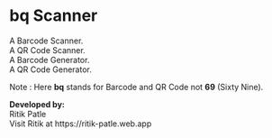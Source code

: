 <h1>bq Scanner</h1>
<p>
A Barcode Scanner.</br>
A QR Code Scanner.</br>
A Barcode Generator.</br>
A QR Code Generator.</br>
</p>

<p>
Note : Here <b>bq</b> stands for Barcode and QR Code not <b>69</b> (Sixty Nine).
</p>

<p>
<b>Developed by:</b></br>
Ritik Patle</br>
Visit Ritik at https://ritik-patle.web.app
</p>
